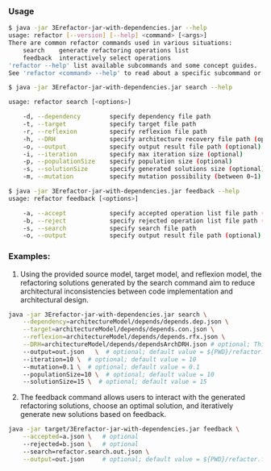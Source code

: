 

### Usage

```bash
$ java -jar 3Erefactor-jar-with-dependencies.jar --help
usage: refactor [--version] [--help] <command> [<args>]
There are common refactor commands used in various situations:
    search    generate refactoring operations list
    feedback  interactively select operations
'refactor --help' list available subcommands and some concept guides.
See 'refactor <command> --help' to read about a specific subcommand or concept.
```

```bash
$ java -jar 3Erefactor-jar-with-dependencies.jar search --help

usage: refactor search [<options>]

    -d, --dependency        specify dependency file path
    -t, --target            specify target file path
    -r, --reflexion         specify reflexion file path
    -h, --DRH               specify architecture recovery file path (optional)
    -o, --output            specify output result file path (optional)
    -i, --iteration         specify max iteration size (optional)
    -p, --populationSize    specify population size (optional)
    -s, --solutionSize      specify generated solutions size (optional)
    -m, --mutation          specify mutation possibility (between 0~1) (optional)
```

```bash
$ java -jar 3Erefactor-jar-with-dependencies.jar feedback --help
usage: refactor feedback [<options>]

    -a, --accept            specify accepted operation list file path (optional)
    -b, --reject            specify rejected operation list file path (optional)
    -s, --search            specify search file path
    -o, --output            specify output result file path (optional)
```

### Examples:

1. Using the provided source model, target model, and reflexion model, the refactoring solutions generated by the search command aim to reduce architectural inconsistencies between code implementation and architectural design.

```bash
java -jar 3Erefactor-jar-with-dependencies.jar search \
    --dependency=architectureModel/depends/depends.dep.json \
    --target=architectureModel/depends/depends.con.json \
    --reflexion=architectureModel/depends/depends.rfx.json \
    --DRH=architectureModel/depends/dependsArchDRH.json # optional; This makes the algorithm converge faster
    --output=out.json   \  # optional; default value = ${PWD}/refactor.search.out.json
    --iteration=10 \  # optional; default value = 10
    --mutation=0.1 \  # optional; default value = 0.1
    --populationSize=10 \  # optional; default value = 10
    --solutionSize=15 \  # optional; default value = 15
```

2. The feedback command allows users to interact with the generated refactoring solutions, choose an optimal solution, and iteratively generate new solutions based on feedback.

```bash
java -jar target/3Erefactor-jar-with-dependencies.jar feedback \
    --accepted=a.json \   # optional
    --rejected=b.json \   # optional
    --search=refactor.search.out.json \
    --output=out.json     # optional; default value = ${PWD}/refactor.feedback.out.json
```